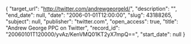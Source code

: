 {
  "target_url": "http://twitter.com/andrewgeorgeld/", 
  "description": "", 
  "end_date": null, 
  "date": "2006-01-01T12:00:00", 
  "slug": 43188265, 
  "subject": null, 
  "publisher": "twitter.com", 
  "open_access": true, 
  "title": "Andrew George PPC on Twitter", 
  "record_id": "20060101T120000/yvAz/KenVMQ01KT2yX7mpQ==", 
  "start_date": null
}

